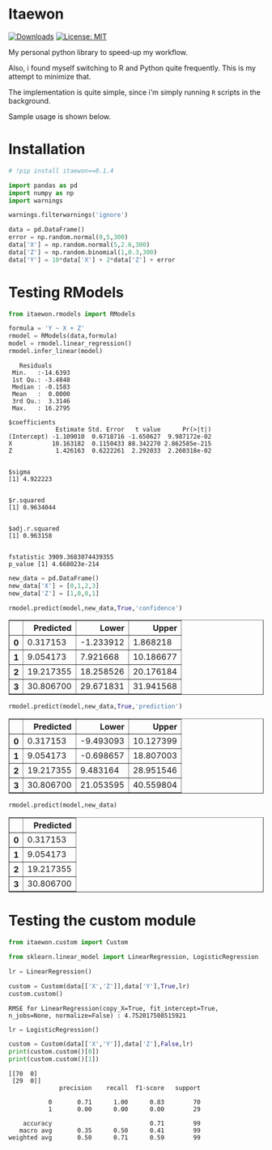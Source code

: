 # Itaewon

[![Downloads](https://pepy.tech/badge/itaewon)](https://pepy.tech/project/itaewon)
[![License: MIT](https://img.shields.io/badge/license-MIT-blue.svg)](https://github.com/benjcabalona1029/itaewon/blob/master/LICENSE)

My personal python library to speed-up my workflow.

Also, i found myself switching to R and Python quite frequently. This is my attempt to minimize that.

The implementation is quite simple, since i'm simply running `R` scripts in the background.

Sample usage is shown below.



# Installation


```python
# !pip install itaewon==0.1.4
```


```python
import pandas as pd
import numpy as np
import warnings

warnings.filterwarnings('ignore')
```


```python
data = pd.DataFrame()
error = np.random.normal(0,5,300)
data['X'] = np.random.normal(5,2.6,300)
data['Z'] = np.random.binomial(1,0.3,300)
data['Y'] = 10*data['X'] + 2*data['Z'] + error
```


# Testing RModels


```python
from itaewon.rmodels import RModels
```


```python
formula = 'Y ~ X + Z'
rmodel = RModels(data,formula)
model = rmodel.linear_regression()
rmodel.infer_linear(model)
```

       Residuals       
     Min.   :-14.6393  
     1st Qu.: -3.4848  
     Median : -0.1583  
     Mean   :  0.0000  
     3rd Qu.:  3.3146  
     Max.   : 16.2795  

    $coefficients
                 Estimate Std. Error   t value      Pr(>|t|)
    (Intercept) -1.109010  0.6718716 -1.650627  9.987172e-02
    X           10.163182  0.1150433 88.342270 2.862585e-215
    Z            1.426163  0.6222261  2.292033  2.260318e-02


    $sigma
    [1] 4.922223


    $r.squared
    [1] 0.9634044


    $adj.r.squared
    [1] 0.963158


    fstatistic 3909.3683074439355
    p_value [1] 4.668023e-214




```python
new_data = pd.DataFrame()
new_data['X'] = [0,1,2,3]
new_data['Z'] = [1,0,0,1]
```


```python
rmodel.predict(model,new_data,True,'confidence')
```




<div>

<table border="1" class="dataframe">
  <thead>
    <tr style="text-align: right;">
      <th></th>
      <th>Predicted</th>
      <th>Lower</th>
      <th>Upper</th>
    </tr>
  </thead>
  <tbody>
    <tr>
      <th>0</th>
      <td>0.317153</td>
      <td>-1.233912</td>
      <td>1.868218</td>
    </tr>
    <tr>
      <th>1</th>
      <td>9.054173</td>
      <td>7.921668</td>
      <td>10.186677</td>
    </tr>
    <tr>
      <th>2</th>
      <td>19.217355</td>
      <td>18.258526</td>
      <td>20.176184</td>
    </tr>
    <tr>
      <th>3</th>
      <td>30.806700</td>
      <td>29.671831</td>
      <td>31.941568</td>
    </tr>
  </tbody>
</table>
</div>




```python
rmodel.predict(model,new_data,True,'prediction')
```




<div>

<table border="1" class="dataframe">
  <thead>
    <tr style="text-align: right;">
      <th></th>
      <th>Predicted</th>
      <th>Lower</th>
      <th>Upper</th>
    </tr>
  </thead>
  <tbody>
    <tr>
      <th>0</th>
      <td>0.317153</td>
      <td>-9.493093</td>
      <td>10.127399</td>
    </tr>
    <tr>
      <th>1</th>
      <td>9.054173</td>
      <td>-0.698657</td>
      <td>18.807003</td>
    </tr>
    <tr>
      <th>2</th>
      <td>19.217355</td>
      <td>9.483164</td>
      <td>28.951546</td>
    </tr>
    <tr>
      <th>3</th>
      <td>30.806700</td>
      <td>21.053595</td>
      <td>40.559804</td>
    </tr>
  </tbody>
</table>
</div>




```python
rmodel.predict(model,new_data)
```




<div>
<table border="1" class="dataframe">
  <thead>
    <tr style="text-align: right;">
      <th></th>
      <th>Predicted</th>
    </tr>
  </thead>
  <tbody>
    <tr>
      <th>0</th>
      <td>0.317153</td>
    </tr>
    <tr>
      <th>1</th>
      <td>9.054173</td>
    </tr>
    <tr>
      <th>2</th>
      <td>19.217355</td>
    </tr>
    <tr>
      <th>3</th>
      <td>30.806700</td>
    </tr>
  </tbody>
</table>
</div>

# Testing the custom module


```python
from itaewon.custom import Custom
```


```python
from sklearn.linear_model import LinearRegression, LogisticRegression
```


```python
lr = LinearRegression()
```


```python
custom = Custom(data[['X','Z']],data['Y'],True,lr)
custom.custom()
```

    RMSE for LinearRegression(copy_X=True, fit_intercept=True, n_jobs=None, normalize=False) : 4.752017508515921



```python
lr = LogisticRegression()
```


```python
custom = Custom(data[['X','Y']],data['Z'],False,lr)
print(custom.custom()[0])
print(custom.custom()[1])
```

    [[70  0]
     [29  0]]
                  precision    recall  f1-score   support

               0       0.71      1.00      0.83        70
               1       0.00      0.00      0.00        29

        accuracy                           0.71        99
       macro avg       0.35      0.50      0.41        99
    weighted avg       0.50      0.71      0.59        99
